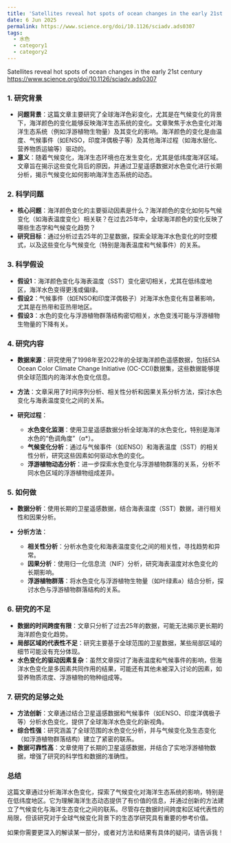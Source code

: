 ```yaml
---
title: 'Satellites reveal hot spots of ocean changes in the early 21st century'
date: 6 Jun 2025
permalink: https://www.science.org/doi/10.1126/sciadv.ads0307
tags:
  - 水色
  - category1
  - category2
---
```


Satellites reveal hot spots of ocean changes in the early 21st century   https://www.science.org/doi/10.1126/sciadv.ads0307

### 1. **研究背景**

* **问题背景**：这篇文章主要研究了全球海洋色彩变化，尤其是在气候变化的背景下，海洋颜色的变化能够反映海洋生态系统的变化。文章聚焦于水色变化对海洋生态系统（例如浮游植物生物量）及其变化的影响。海洋颜色的变化是由温度、气候事件（如ENSO，印度洋偶极子等）及其他海洋过程（如海水层化、营养物质运输等）驱动的。
* **意义**：随着气候变化，海洋生态环境也在发生变化，尤其是低纬度海洋区域。文章旨在揭示这些变化背后的原因，并通过卫星遥感数据对水色变化进行长期分析，揭示气候变化如何影响海洋生态系统的动态。

### 2. **科学问题**

* **核心问题**：海洋颜色变化的主要驱动因素是什么？海洋颜色的变化如何与气候变化（如海表温度变化）相关联？在过去25年中，全球海洋颜色的变化反映了哪些生态学和气候变化趋势？
* **研究目标**：通过分析过去25年的卫星数据，探索全球海洋水色变化的时空模式，以及这些变化与气候变化（特别是海表温度和气候事件）的关系。

### 3. **科学假设**

* **假设1**：海洋颜色变化与海表温度（SST）变化密切相关，尤其在低纬度地区，海洋水色变得更浅或偏绿。
* **假设2**：气候事件（如ENSO和印度洋偶极子）对海洋水色变化有显著影响，尤其是在热带和亚热带地区。
* **假设3**：水色的变化与浮游植物群落结构密切相关，水色变浅可能与浮游植物生物量的下降有关。

### 4. **研究内容**

* **数据来源**：研究使用了1998年至2022年的全球海洋颜色遥感数据，包括ESA Ocean Color Climate Change Initiative (OC-CCI)数据集，这些数据能够提供全球范围内的海洋水色变化信息。
* **方法**：文章采用了时间序列分析、相关性分析和因果关系分析方法，探讨水色变化与海表温度变化之间的关系。
* **研究过程**：

  * **水色变化监测**：使用卫星遥感数据分析全球海洋的水色变化，特别是海洋水色的“色调角度”（α\*）。
  * **气候变化分析**：通过与气候事件（如ENSO）和海表温度（SST）的相关性分析，研究这些因素如何驱动水色的变化。
  * **浮游植物动态分析**：进一步探索水色变化与浮游植物群落的关系，分析不同水色区域的浮游植物组成差异。

### 5. **如何做**

* **数据分析**：使用长期的卫星遥感数据，结合海表温度（SST）数据，进行相关性和因果分析。
* **分析方法**：

  * **相关性分析**：分析水色变化和海表温度变化之间的相关性，寻找趋势和异常。
  * **因果分析**：使用归一化信息流（NIF）分析，研究海表温度对水色变化的长期影响。
  * **浮游植物群落**：将水色变化与浮游植物生物量（如叶绿素a）结合分析，探讨水色与浮游植物群落结构的关系。

### 6. **研究的不足**

* **数据的时间跨度有限**：文章只分析了过去25年的数据，可能无法揭示更长期的海洋颜色变化趋势。
* **局部区域的代表性不足**：研究主要基于全球范围的卫星数据，某些局部区域的细节可能没有充分体现。
* **水色变化的驱动因素复杂**：虽然文章探讨了海表温度和气候事件的影响，但海洋水色变化是多因素共同作用的结果，可能还有其他未被深入讨论的因素，如营养物质浓度、浮游植物的物种组成等。

### 7. **研究的足够之处**

* **方法创新**：文章通过结合卫星遥感数据和气候事件（如ENSO、印度洋偶极子等）分析水色变化，提供了全球海洋水色变化的新视角。
* **综合性强**：研究涵盖了全球范围的水色变化分析，并与气候变化及生态变化（如浮游植物群落结构）建立了紧密的联系。
* **数据可靠性高**：文章使用了长期的卫星遥感数据，并结合了实地浮游植物数据，增强了研究的科学性和数据的准确性。

### 总结

这篇文章通过分析海洋水色变化，探索了气候变化对海洋生态系统的影响，特别是在低纬度地区。它为理解海洋生态动态提供了有价值的信息，并通过创新的方法建立了气候变化与海洋生态变化之间的联系。尽管存在数据时间跨度和区域代表性的局限，但该研究对于全球气候变化背景下的生态学研究具有重要的参考价值。

如果你需要更深入的解读某一部分，或者对方法和结果有具体的疑问，请告诉我！
